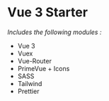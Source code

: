 # Vue 3 Starter

_Includes the following modules :_

-   Vue 3
-   Vuex
-   Vue-Router
-   PrimeVue + Icons
-   SASS
-   Tailwind
-   Prettier
